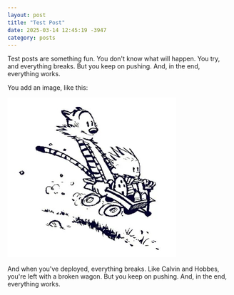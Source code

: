 ```yaml
---
layout: post
title: "Test Post"
date: 2025-03-14 12:45:19 -3947
category: posts
---
```


Test posts are something fun. You don't know what will happen. You try, and everything breaks. But you keep on pushing. And, in the end, everything works.

You add an image, like this:

![Image](https://raw.githubusercontent.com/d33pk3rn3l/d33pk3rn3l.github.io/refs/heads/main/assets/images/calvin_hobbes_wagon.jpeg)

And when you've deployed, everything breaks. Like Calvin and Hobbes, you're left with a broken wagon. But you keep on pushing. And, in the end, everything works.
